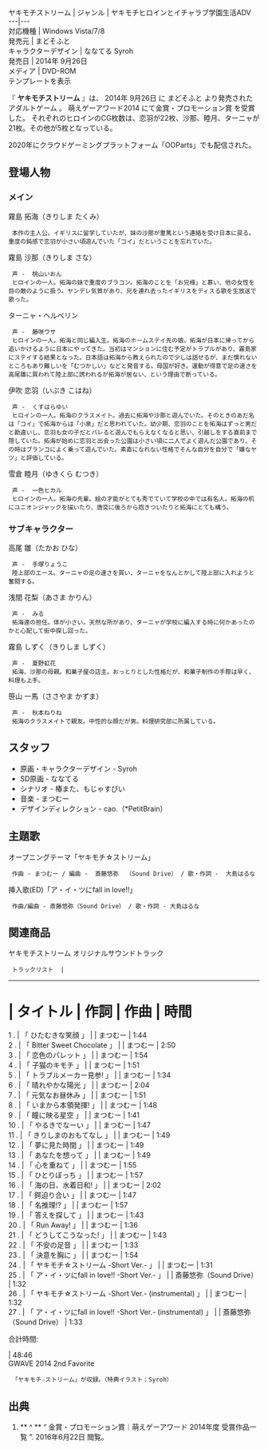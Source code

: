 ヤキモチストリーム  |  ジャンル  |  ヤキモチヒロインとイチャラブ学園生活ADV   
---|---  
対応機種  |  Windows Vista/7/8   
発売元  |  まどそふと   
キャラクターデザイン  |  ななてる Syroh   
発売日  |  2014年  9月26日   
メディア  |  DVD-ROM   
テンプレートを表示  
  
『 **ヤキモチストリーム** 』は、  2014年  9月26日  に  まどそふと  より発売された  アダルトゲーム  。  萌えゲーアワード2014
にて金賞・プロモーション賞    を受賞した。 それぞれのヒロインのCG枚数は、恋羽が22枚、沙那、睦月、ターニャが21枚。その他が5枚となっている。

2020年にクラウドゲーミングプラットフォーム「OOParts」でも配信された。

##  登場人物  

###  メイン  

霧島 拓海（きりしま たくみ）

     本作の主人公。イギリスに留学していたが、妹の沙那が重篤という連絡を受け日本に戻る。重度の鈍感で恋羽が小さい頃遊んでいた「コイ」だということを忘れていた。 
霧島 沙那（きりしま さな）

     声 -  桃山いおん 
     ヒロインの一人。拓海の妹で重度のブラコン。拓海のことを「お兄様」と慕い、他の女性を目の敵のように扱う。ヤンデレ気質があり、兄を連れ去ったイギリスをディスる歌を生放送で歌った。 
ターニャ・ヘルベリン

     声 -  藤咲ウサ 
     ヒロインの一人。拓海と同じ編入生。拓海のホームステイ先の娘。拓海が日本に帰ってから追いかけるように日本にやってきた。当初はマンションに住む予定がトラブルがあり、霧島家にステイする結果となった。日本語は拓海から教えられたので少しは話せるが、まだ慣れないところもあり難しいを「むつかしい」などと発音する。母国が好き。運動が得意で足の速さを高尾雛に買われて陸上部に誘われるが拓海が居ない、という理由で断っている。 
伊吹 恋羽（いぶき こはね）

     声 -  くすはらゆい 
     ヒロインの一人。拓海のクラスメイト。過去に拓海や沙那と遊んでいた。そのときのあだ名は「コイ」で拓海からは「小泉」だと思われていた。幼少期、恋羽のことを拓海はずっと男だと勘違いし、恋羽も女の子だとバレると遊んでもらえなくなると思い、引越しをする直前まで隠していた。拓海が始めに恋羽と出会った公園は小さい頃に二人でよく遊んだ公園であり、その時はブランコによく乗って遊んでいた。素直になれない性格でそんな自分を自分で「嫌なヤツ」と評価している。 
雪倉 睦月（ゆきくら むつき）

     声 -  一色ヒカル 
     ヒロインの一人。拓海の先輩。絵の才能がとても秀でていて学校の中では有名人。拓海の机にユニオンジャックを描いたり、唐突に後ろから抱きついたりと拓海にとても構う。 

###  サブキャラクター  

高尾 雛（たかお ひな）

     声 -  手塚りょうこ 
     陸上部のエース。ターニャの足の速さを買い、ターニャをなんとかして陸上部に入れようと奮闘する。 
浅間 花梨（あさま かりん）

     声 -  みる 
     拓海達の担任。体が小さい。天然な所があり、ターニャが学校に編入する時に何かあったのかと心配して街中探し回った。 
霧島 しずく（きりしま しずく）

     声 -  夏野虹花 
     拓海、沙那の母親。和菓子屋の店主。おっとりとした性格だが、和菓子制作の手際は早く、料理も上手。 
笹山 一馬（ささやま かずま）

     声 -  秋本ねりね 
     拓海のクラスメイトで親友。中性的な顔だが男。料理研究部に所属している。 

##  スタッフ  

  * 原画・キャラクターデザイン - Syroh 
  * SD原画 - ななてる 
  * シナリオ - 椿また、もじゃすびい 
  * 音楽 - まつむー 
  * デザインディレクション - cao.（*PetitBrain） 

##  主題歌  

オープニングテーマ「ヤキモチ☆ストリーム」

     作曲 - まつむー / 編曲 -  斎藤悠弥  （Sound Drive） / 歌・作詞 -  大島はるな 
挿入歌(ED)「ア・イ・ツにfall in love!!」

     作曲/編曲 - 斎藤悠弥（Sound Drive） / 歌・作詞 - 大島はるな 

##  関連商品  

ヤキモチストリーム オリジナルサウンドトラック

     トラックリスト  |   
---  
#  |  タイトル  |  作詞  |  作曲  |  時間   
1  .  |  「  ひたむきな笑顔  」  |  |  まつむー  |  1:44   
2  .  |  「  Bitter Sweet Chocolate  」  |  |  まつむー  |  2:50   
3  .  |  「  恋色のパレット  」  |  |  まつむー  |  1:54   
4  .  |  「  子猫のキモチ  」  |  |  まつむー  |  1:51   
5  .  |  「  トラブルメーカー見参!  」  |  |  まつむー  |  1:34   
6  .  |  「  晴れやかな陽光  」  |  |  まつむー  |  2:04   
7  .  |  「  元気なお昼休み  」  |  |  まつむー  |  1:51   
8  .  |  「  いまから本領発揮!  」  |  |  まつむー  |  1:48   
9  .  |  「  瞳に映る星空  」  |  |  まつむー  |  1:41   
10  .  |  「  やるきでなーい  」  |  |  まつむー  |  1:47   
11  .  |  「  きりしまのおもてなし  」  |  |  まつむー  |  1:49   
12  .  |  「  夢に見た時間  」  |  |  まつむー  |  1:49   
13  .  |  「  あなたを想って  」  |  |  まつむー  |  1:49   
14  .  |  「  心を重ねて  」  |  |  まつむー  |  1:55   
15  .  |  「  ひとりぼっち  」  |  |  まつむー  |  1:57   
16  .  |  「  海の日、水着日和!  」  |  |  まつむー  |  2:02   
17  .  |  「  鍔迫り合い  」  |  |  まつむー  |  1:47   
18  .  |  「  名推理!?  」  |  |  まつむー  |  1:57   
19  .  |  「  答えを探して  」  |  |  まつむー  |  1:43   
20  .  |  「  Run Away!  」  |  |  まつむー  |  1:36   
21  .  |  「  どうしてこうなった!  」  |  |  まつむー  |  1:43   
22  .  |  「  不安の足音  」  |  |  まつむー  |  1:33   
23  .  |  「  決意を胸に  」  |  |  まつむー  |  1:54   
24  .  |  「  ヤキモチ☆ストリーム -Short Ver.-  」  |  |  まつむー  |  1:31   
25  .  |  「  ア・イ・ツにfall in love!! -Short Ver.-  」  |  |  斎藤悠弥（Sound Drive）  |  1:32   
26  .  |  「  ヤキモチ☆ストリーム -Short Ver.- (instrumental)  」  |  |  まつむー  |  1:32   
27  .  |  「  ア・イ・ツにfall in love!! -Short Ver.- (instrumental)  」  |  |  斎藤悠弥（Sound Drive）  |  1:33   
  
合計時間:

|  48:46  
GWAVE 2014 2nd Favorite

     「ヤキモチ☆ストリーム」が収録。（特典イラスト：Syroh） 

##  出典  

  1. ** ^  ** “  金賞・プロモーション賞｜萌えゲーアワード 2014年度 受賞作品一覧  ”.  2016年6月22日  閲覧。 

